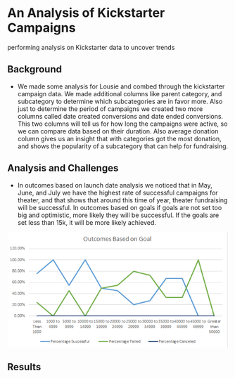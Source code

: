 # An Analysis of Kickstarter Campaigns
performing analysis on Kickstarter data to uncover trends

## Background
* We made some analysis for Lousie and combed through the kickstarter campaign data. We made additional columns like parent category, and subcategory to determine which subcategories are in favor more. 
Also just to determine the period of campaigns we created two more columns called date created conversions and date ended conversions. This two columns will tell us for how long the campaigns were active, so we can compare data based on their duration.
Also average donation column gives us an insight that with categories got the most donation, and shows the popularity of a subcategory that can help for fundraising.


## Analysis and Challenges
* In outcomes based on launch date analysis we noticed that in May, June, and July we have the highest rate of successful campaigns for theater, and that shows that around this time of year, theater fundraising will be successful. 
In outcomes based on goals if goals are not set too big and optimistic, more likely they will be successful. If the goals are set less than 15k, it will be more likely achieved.

![Outcomes_vs_Goals](https://github.com/KANIKOLIJI/kickstarter-analysis/blob/main/resources/Outcomes_vs_Goals.png)

## Results 









